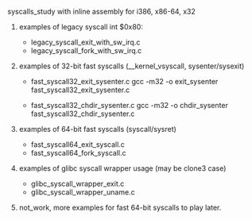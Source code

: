 
syscalls_study with inline assembly for i386, x86-64, x32

1. examples of legacy syscall int $0x80:
	- legacy_syscall_exit_with_sw_irq.c
	- legacy_syscall_fork_with_sw_irq.c

2. examples of 32-bit fast syscalls (__kernel_vsyscall, sysenter/sysexit)
	- fast_syscall32_exit_sysenter.c
	  gcc -m32 -o exit_sysenter fast_syscall32_exit_sysenter.c

	- fast_syscall32_chdir_sysenter.c
	  gcc -m32 -o chdir_sysenter fast_syscall32_chdir_sysenter.c

3. examples of 64-bit fast syscalls (syscall/sysret)
	- fast_syscall64_exit_syscall.c
	- fast_syscall64_fork_syscall.c

4. examples of glibc syscall wrapper usage (may be clone3 case)
	- glibc_syscall_wrapper_exit.c
	- glibc_syscall_wrapper_uname.c

5. not_work, more examples for fast 64-bit syscalls to play later.
